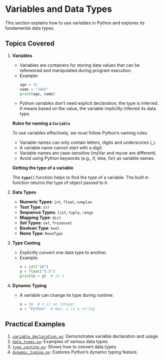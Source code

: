 
# Variables and Data Types

This section explains how to use variables in Python and explores its fundamental data types.

## Topics Covered
1. **Variables**
   - Variables are containers for storing data values that can be referenced and manipulated during program execution.
   - Example:
     ```python
     age = 25
     name = "John"
     print(age, name)
     ```
   - Python variables don’t need explicit declaration; the type is inferred. It means based on the value, the variable implicitly inferred its data type.<br>
   
   **Rules for naming a `Variable`**

   To use variables effectively, we must follow Python’s naming rules:
   - Variable names can only contain letters, digits and underscores (_).
   - A variable name cannot start with a digit.
   - Variable names are case-sensitive (myVar and myvar are different).
   - Avoid using Python keywords (e.g., if, else, for) as variable names.
  
   **Getting the type of a variable**<br>
   
   The **`type()`** function helps to find the type of a variable. The built in function returns the type of object passed to it.

3. **Data Types**
   - **Numeric Types**: `int`, `float`, `complex`
   - **Text Type**: `str`
   - **Sequence Types**: `list`, `tuple`, `range`
   - **Mapping Type**: `dict`
   - **Set Types**: `set`, `frozenset`
   - **Boolean Type**: `bool`
   - **None Type**: `NoneType`

4. **Type Casting**
   - Explicitly convert one data type to another.
   - Example:
     ```python
     x = int("10")
     y = float("5.5")
     print(x + y)  # 15.5
     ```

5. **Dynamic Typing**
   - A variable can change its type during runtime:
     ```python
     x = 10  # x is an integer
     x = "Python"  # Now, x is a string
     ```

## Practical Examples
1. [`variable_declaration.py`](./variable_declaration.py): Demonstrates variable declaration and usage.
2. [`data_types.py`](./data_types.py): Examples of various data types.
3. [`type_casting.py`](./type_casting.py): Shows how to convert data types.
4. [`dynamic_typing.py`](./dynamic_typing.py): Explores Python’s dynamic typing feature.
